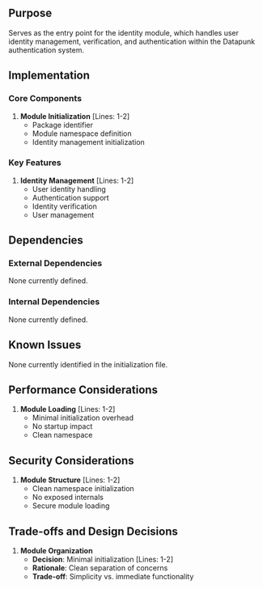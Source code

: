 ## Purpose

Serves as the entry point for the identity module, which handles user identity management, verification, and authentication within the Datapunk authentication system.

## Implementation

### Core Components

1. **Module Initialization** [Lines: 1-2]
   - Package identifier
   - Module namespace definition
   - Identity management initialization

### Key Features

1. **Identity Management** [Lines: 1-2]
   - User identity handling
   - Authentication support
   - Identity verification
   - User management

## Dependencies

### External Dependencies

None currently defined.

### Internal Dependencies

None currently defined.

## Known Issues

None currently identified in the initialization file.

## Performance Considerations

1. **Module Loading** [Lines: 1-2]
   - Minimal initialization overhead
   - No startup impact
   - Clean namespace

## Security Considerations

1. **Module Structure** [Lines: 1-2]
   - Clean namespace initialization
   - No exposed internals
   - Secure module loading

## Trade-offs and Design Decisions

1. **Module Organization**
   - **Decision**: Minimal initialization [Lines: 1-2]
   - **Rationale**: Clean separation of concerns
   - **Trade-off**: Simplicity vs. immediate functionality
